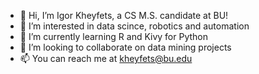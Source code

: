 - 👋 Hi, I’m Igor Kheyfets, a CS M.S. candidate at BU!
- 👀 I’m interested in data scince, robotics and automation
- 🌱 I’m currently learning R and Kivy for Python
- 💞️ I’m looking to collaborate on data mining projects
- 📫 You can reach me at kheyfets@bu.edu

<!---
ikheyfets/ikheyfets is a ✨ special ✨ repository because its `README.md` (this file) appears on your GitHub profile.
You can click the Preview link to take a look at your changes.
--->
